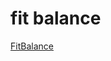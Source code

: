 # fit balance

[FitBalance](https://docs.google.com/document/d/1jx87v_4OTH8upU8skv3veKcU_ewLKsqogsqsdRibBxA/edit?tab=t.0)
